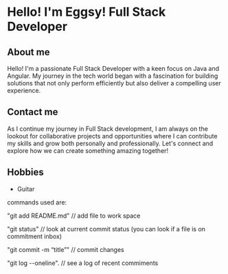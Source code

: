 # Hello! I'm Eggsy! Full Stack Developer

## About me
Hello! I'm a passionate Full Stack Developer with a keen focus on Java and Angular. My journey in the tech world began with a fascination for building solutions that not only perform efficiently but also deliver a compelling user experience.

## Contact me
As I continue my journey in Full Stack development, I am always on the lookout for collaborative projects and opportunities where I can contribute my skills and grow both personally and professionally. Let's connect and explore how we can create something amazing together!

## Hobbies

- Guitar

commands used are:

"git add README.md"  // add file to work space

"git status" // look at current commit status (you can look if a file is on commitment inbox)

"git commit -m “title”" // commit changes

"git log --oneline". // see a log of recent commiments